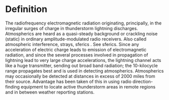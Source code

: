 # Definition

The radiofrequency electromagnetic radiation originating, principally,
in the irregular surges of charge in thunderstorm lightning discharges.
Atmospherics are heard as a quasi-steady background or crackling noise
(static) in ordinary amplitude-modulated radio receivers. Also called
atmospheric interference, strays, sferics . See sferics. Since any
acceleration of electric charge leads to emission of electromagnetic
radiation, and since the several processes involved in propagation of
lightning lead to very large charge accelerations, the lightning channel
acts like a huge transmitter, sending out broad band radiation; the
10-kilocycle range propagates best and is used in detecting
atmospherics. Atmospherics may occasionally be detected at distances in
excess of 2000 miles from their source. Advantage has been taken of this
in using radio direction-finding equipment to locate active thunderstorm
areas in remote regions and in between weather reporting stations.
